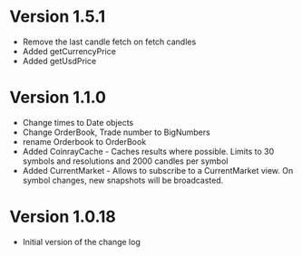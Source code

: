 # Version 1.5.1
- Remove the last candle fetch on fetch candles
- Added getCurrencyPrice
- Added getUsdPrice

# Version 1.1.0
- Change times to Date objects
- Change OrderBook, Trade number to BigNumbers
- rename Orderbook to OrderBook
- Added CoinrayCache - Caches results where possible. Limits to 30 symbols and resolutions and 2000 candles per symbol
- Added CurrentMarket - Allows to subscribe to a CurrentMarket view. On symbol changes, new snapshots will be broadcasted.
 

# Version 1.0.18
- Initial version of the change log
